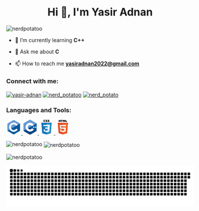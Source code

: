 <h1 align="center">Hi 👋, I'm Yasir Adnan</h1>
<p align="left"> <img src="https://komarev.com/ghpvc/?username=nerdpotatoo&label=Profile%20views&color=0e75b6&style=flat" alt="nerdpotatoo" /> </p>

- 🌱 I’m currently learning **C++**

- 💬 Ask me about **C**

- 📫 How to reach me **yasiradnan2022@gmail.com**

<h3 align="left">Connect with me:</h3>
<p align="left">
<a href="https://www.linkedin.com/in/yasiradnan-" target="blank"><img align="center" src="https://raw.githubusercontent.com/rahuldkjain/github-profile-readme-generator/master/src/images/icons/Social/linked-in-alt.svg" alt="yasir-adnan" height="30" width="40" /></a>
<a href="https://instagram.com/nerd_potatoo" target="blank"><img align="center" src="https://raw.githubusercontent.com/rahuldkjain/github-profile-readme-generator/master/src/images/icons/Social/instagram.svg" alt="nerd_potatoo" height="30" width="40" /></a>
<a href="https://codeforces.com/profile/nerd_potato" target="blank"><img align="center" src="https://raw.githubusercontent.com/rahuldkjain/github-profile-readme-generator/master/src/images/icons/Social/codeforces.svg" alt="nerd_potato" height="30" width="40" /></a>
</p>

<h3 align="left">Languages and Tools:</h3>
<p align="left"> <a href="https://www.cprogramming.com/" target="_blank" rel="noreferrer"> <img src="https://raw.githubusercontent.com/devicons/devicon/master/icons/c/c-original.svg" alt="c" width="40" height="40"/> </a> <a href="https://www.w3schools.com/cpp/" target="_blank" rel="noreferrer"> <img src="https://raw.githubusercontent.com/devicons/devicon/master/icons/cplusplus/cplusplus-original.svg" alt="cplusplus" width="40" height="40"/> </a> <a href="https://www.w3schools.com/css/" target="_blank" rel="noreferrer"> <img src="https://raw.githubusercontent.com/devicons/devicon/master/icons/css3/css3-original-wordmark.svg" alt="css3" width="40" height="40"/> </a> <a href="https://www.w3.org/html/" target="_blank" rel="noreferrer"> <img src="https://raw.githubusercontent.com/devicons/devicon/master/icons/html5/html5-original-wordmark.svg" alt="html5" width="40" height="40"/> </a> </p>

<p><img align="left" src="https://github-readme-stats.vercel.app/api/top-langs?username=nerdpotatoo&show_icons=true&locale=en&layout=compact" alt="nerdpotatoo" /></p>

<p>&nbsp;<img align="center" src="https://github-readme-stats.vercel.app/api?username=nerdpotatoo&show_icons=true&locale=en" alt="nerdpotatoo" /></p>

<p><img align="center" src="https://github-readme-streak-stats.herokuapp.com/?user=nerdpotatoo&" alt="nerdpotatoo" /></p>

![snake gif](https://github.com/toufikforyou/toufikforyou/blob/toufik/github-snake-dark.svg)
